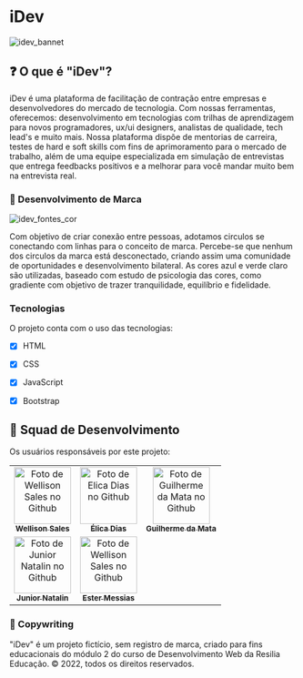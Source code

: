 # iDev


![idev_bannet](https://user-images.githubusercontent.com/83258570/170381927-8c9226cd-678e-43ce-8bdf-8780dddfe018.jpg)

## ❓ O que é "iDev"?
iDev é uma plataforma de facilitação de contração entre empresas e desenvolvedores do mercado de tecnologia. Com nossas ferramentas, oferecemos: desenvolvimento em tecnologias com trilhas de aprendizagem para novos programadores, ux/ui designers, analistas de qualidade, tech lead's e muito mais. Nossa plataforma dispõe de mentorias de carreira, testes de hard e soft skills com fins de aprimoramento para o mercado de trabalho, além de uma equipe especializada em simulação de entrevistas que entrega feedbacks positivos e a melhorar para você mandar muito bem na entrevista real.


### 🎯 Desenvolvimento de Marca


![idev_fontes_cor](https://user-images.githubusercontent.com/83258570/170386396-aadcc93a-ec64-468a-8413-c1cc066f037a.jpg)


Com objetivo de criar conexão entre pessoas, adotamos circulos se conectando com linhas para o conceito de marca. Percebe-se que nenhum dos circulos da marca está desconectado, criando assim uma comunidade de oportunidades e desenvolvimento bilateral. As cores azul e verde claro são utilizadas, baseado com estudo de psicologia das cores, como gradiente com objetivo de trazer tranquilidade, equilíbrio e fidelidade.

### Tecnologias

O projeto conta com o uso das tecnologias:

- [x] HTML
- [x] CSS
- [x] JavaScript
- [x] Bootstrap


## 🤝 Squad de Desenvolvimento

Os usuários responsáveis por este projeto:

<table>
  <tr>
    <td align="center">
      <a href="#">
        <img src="https://avatars.githubusercontent.com/u/83258570?v=4" width="100px;" alt="Foto de Wellison Sales no Github"/><br>
        <sub>
          <b>Wellison Sales</b>
        </sub>
      </a>
    </td>
    <td align="center">
      <a href="#">
        <img src="https://avatars.githubusercontent.com/u/102865744?v=4" width="100px;" alt="Foto de Elica Dias no Github"/><br>
        <sub>
          <b>Élica Dias</b>
        </sub>
      </a>
    </td>
    <td align="center">
      <a href="#">
        <img src="https://avatars.githubusercontent.com/u/102765157?v=4" width="100px;" alt="Foto de Guilherme da Mata no Github"/><br>
        <sub>
          <b>Guilherme da Mata</b>
        </sub>
      </a>
    </td>
    <tr>
    <td align="center">
      <a href="#">
        <img src="https://avatars.githubusercontent.com/u/93950955?v=4" width="100px;" alt="Foto de Junior Natalin no Github"/><br>
        <sub>
          <b>Junior Natalin</b>
        </sub>
      </a>
      <td align="center">
      <a href="#">
        <img src="https://avatars.githubusercontent.com/u/87023023?v=4" width="100px;" alt="Foto de Wellison Sales no Github"/><br>
        <sub>
          <b>Ester Messias</b>
        </sub>
      </a>
    </td>
    </td>
    
  </tr>
</table>

### 🔗 Copywriting

"iDev" é um projeto fictício, sem registro de marca, criado para fins educacionais do módulo 2 do curso de Desenvolvimento Web da Resilia Educação. © 2022, todos os direitos reservados.

